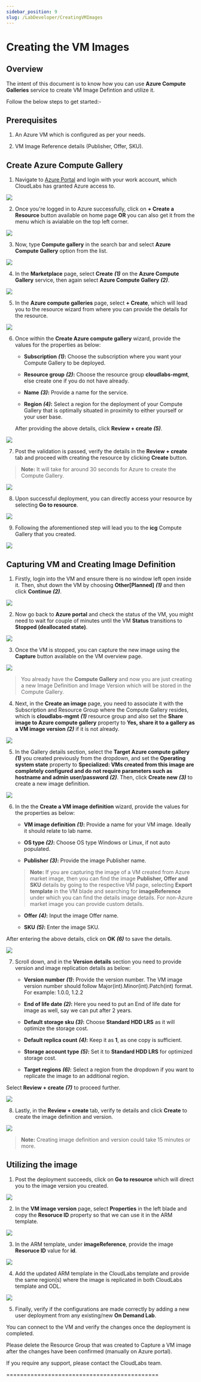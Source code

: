 ```yaml
---
sidebar_position: 9
slug: /LabDeveloper/CreatingVMImages
---
```


# Creating the VM Images

## Overview

The intent of this document is to know how you can use **Azure Compute Galleries** service to create VM Image Defintion and utilize it.

Follow the below steps to get started:-

## Prerequisites

1. An Azure VM which is configured as per your needs.

2. VM Image Reference details (Publisher, Offer, SKU).

## Create Azure Compute Gallery


1. Navigate to [Azure Portal](https://portal.azure.com/) and login with your work account, which CloudLabs has granted Azure access to.

![](/img/LabDeveloper/ManageImage/img01.png)

2. Once you're logged in to Azure successfully, click on **+ Create a Resource** button available on home page **OR** you can also get it from the menu which is avialable on the top left corner.

![](/img/LabDeveloper/ManageImage/img02.png)

3. Now, type **Compute gallery** in the search bar and select **Azure Compute Gallery** option from the list. 

![](/img/LabDeveloper/ManageImage/acg-search-select.jpg)

4. In the **Marketplace** page, select **Create** ***(1)*** on the **Azure Compute Gallery** service, then again select **Azure Compute Gallery** ***(2)***. 

![](/img/LabDeveloper/ManageImage/market-select-acg.jpg)


5. In the **Azure compute galleries** page, select **+ Create**, which will lead you to the resource wizard from where you can provide the details for the resource.

![](/img/LabDeveloper/ManageImage/acg-create-blade.jpg)


6. Once within the **Create Azure compute gallery** wizard, provide the values for the properties as below:

    - **Subscription** ***(1)*****:** Choose the subscription where you want your Compute Gallery to be deployed.

    - **Resource group** ***(2)*****:**  Choose the resource group **cloudlabs-mgmt**, else create one if you do not have already.

    - **Name** ***(3)*****:** Provide a name for the service.

    - **Region** ***(4)*****:** Select a region for the deployment of your Compute Gallery that is optimally situated in proximity to either yourself or your user base.

    After providing the above details, click **Review + create** ***(5)***. 
    
![](/img/LabDeveloper/ManageImage/acg-create-details-01.jpg)

7. Post the validation is passed, verify the details in the **Review + create** tab and proceed with creating the resource by clicking **Create** button.

> **Note:** It will take for around 30 seconds for Azure to create the Compute Gallery.

![](/img/LabDeveloper/ManageImage/acg-final-create.jpg)

8. Upon successful deployment, you can directly access your resource by selecting **Go to resource**.  

![](/img/LabDeveloper/ManageImage/acg-go-to-resource.jpg)


9. Following the aforementioned step will lead you to the **icg** Compute Gallery that you created.

![](/img/LabDeveloper/ManageImage/acg-homepage.jpg)


## Capturing VM and Creating Image Definition

1. Firstly, login into the VM and ensure there is no window left open inside it. Then, shut down the VM by choosing **Other[Planned]** ***(1)*** and then click **Continue** ***(2)***.

![](/img/LabDeveloper/ManageImage/shutdown-config-vm.jpg)


2. Now go back to **Azure portal** and check the status of the VM, you might need to wait for couple of minutes until the VM **Status** transitions to **Stopped (deallocated state)**.

![](/img/LabDeveloper/ManageImage/vm-status.jpg)

3. Once the VM is stopped, you can capture the new image using the **Capture** button available on the VM overview page.

![](/img/LabDeveloper/ManageImage/vm-capture.jpg)

> You already have the **Compute Gallery** and now you are just creating a new Image Definition and Image Version which will be stored in the Compute Gallery.

4. Next, in the **Create an image** page, you need to associate it with the Subscription and Resource Group where the Compute Gallery resides, which is **cloudlabs-mgmt** ***(1)*** resource group and also set the **Share image to Azure compute gallery** property to **Yes, share it to a gallery as a VM image version** ***(2)*** if it is not already.

![](/img/LabDeveloper/ManageImage/createimg-subsrg-select.jpg)


5. In the Gallery details section, select the **Target Azure compute gallery** ***(1)*** you created previously from the dropdown, and set the **Operating system state** property to **Specialized: VMs created from this image are completely configured and do not require parameters such as hostname and admin user/password** ***(2)***. Then, click **Create new** ***(3)*** to create a new image definition. 

![](/img/LabDeveloper/ManageImage/createimg-gallery-details.jpg)

6. In the  the **Create a VM image definition** wizard, provide the values for the properties as below:

    - **VM image definition** ***(1)*****:** Provide a name for your VM image. Ideally it should relate to lab name.

    - **OS type** ***(2)*****:**  Choose OS type Windows or Linux, if not auto populated.

    - **Publisher** ***(3)*****:** Provide the image Publisher name.
    > **Note:** If you are capturing the image of a VM created from Azure market image, then you can find the image **Publisher, Offer and SKU** details by going to the respective VM page, selecting **Export template** in the VM blade and searching for **imageReference** under which you can find the details image details. For non-Azure market image you can provide custom details.
 
    - **Offer** ***(4)*****:**  Input the image Offer name.

    - **SKU** ***(5)*****:** Enter the image SKU.

After entering the above details, click on **OK** ***(6)*** to save the details. 

![](/img/LabDeveloper/ManageImage/createimg-definition.jpg)

7. Scroll down, and in the **Version details** section you need to provide version and image replication details as below:

    - **Version number** ***(1)*****:** Provide the version number. The VM image version number should follow Major(int).Minor(int).Patch(int) format. For example: 1.0.0, 1.2.2

    - **End of life date** ***(2)*****:** Here you need to put an End of life date for image as well, say we can put after 2 years.

    - **Default storage sku** ***(3)*****:** Choose **Standard HDD LRS** as it will optimize the storage cost.

    - **Default replica count** ***(4)*****:** Keep it as **1**, as one copy is sufficient.

    - **Storage account type** ***(5)*****:** Set it to **Standard HDD LRS** for optimized storage cost. 

    - **Target regions** ***(6)*****:** Select a region from the dropdown if you want to replicate the image to an additional region.

Select **Review + create** ***(7)*** to proceed further.

![](/img/LabDeveloper/ManageImage/createimg-version-details.jpg)

8. Lastly, in the **Review + create** tab, verify te details and click **Create** to create the image definition and version.

![](/img/LabDeveloper/ManageImage/createimg-verify-img-details.jpg)


> **Note:** Creating image definition and version could take 15 minutes or more.

## Utilizing the image

1. Post the deployment succeeds, click on **Go to resource** which will direct you to the image version you created.

![](/img/LabDeveloper/ManageImage/createimg-go-to-resource.jpg)

2. In the **VM image version** page, select **Properties** in the left blade and copy the **Resoruce ID** property so that we can use it in the ARM template.

![](/img/LabDeveloper/ManageImage/createimg-copy-resource-id.jpg)

3. In the ARM template, under  **imageReference**, provide the image **Resoruce ID** value for **id**.

![](/img/LabDeveloper/ManageImage/createimg-vm-ref-arm.jpg)

4. Add the updated ARM template in the CloudLabs template and provide the same region(s) where the image is replicated in both CloudLabs template and ODL.

![](/img/LabDeveloper/ManageImage/createimg-odl-regions.jpg)

5. Finally, verify if the configurations are made correctly by adding a new user deployment from any existing/new **On Demand Lab**.


You can connect to the VM and verify the changes once the deployment is completed.

Please delete the Resource Group that was created to Capture a VM image after the changes have been confirmed (manually on Azure portal).

If you require any support, please contact the CloudLabs team. 

============================================
